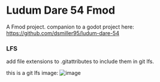 
# Ludum Dare 54 Fmod

A Fmod project. companion to a godot project here: https://github.com/dsmiller95/ludum-dare-54



### LFS 

add file extensions to .gitattributes to include them in git lfs.

this is a git lfs image:
![image](lfs-image.png)